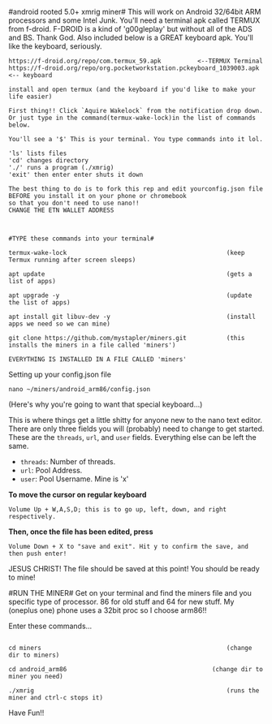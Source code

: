 #android rooted 5.0+ xmrig miner#
This will work on Android 32/64bit ARM processors and some Intel Junk.
You'll need a terminal apk called TERMUX from f-droid.
F-DROID is a kind of 'g00gleplay' but without all of the ADS and BS. Thank God.
Also included below is a GREAT keyboard apk. You'll like the keyboard, seriously.
~~~
https://f-droid.org/repo/com.termux_59.apk          <--TERMUX Terminal
https://f-droid.org/repo/org.pocketworkstation.pckeyboard_1039003.apk <-- keyboard

install and open termux (and the keyboard if you'd like to make your life easier)

First thing!! Click `Aquire Wakelock` from the notification drop down.
Or just type in the command(termux-wake-lock)in the list of commands below.

You'll see a '$' This is your terminal. You type commands into it lol.

'ls' lists files
'cd' changes directory
'./' runs a program (./xmrig)
'exit' then enter enter shuts it down

The best thing to do is to fork this rep and edit yourconfig.json file
BEFORE you install it on your phone or chromebook
so that you don't need to use nano!!
CHANGE THE ETN WALLET ADDRESS



#TYPE these commands into your terminal#

termux-wake-lock											(keep Termux running after screen sleeps)

apt update													(gets a list of apps)

apt upgrade -y												(update the list of apps)

apt install git libuv-dev -y								(install apps we need so we can mine)

git clone https://github.com/mystapler/miners.git			(this installs the miners in a file called 'miners')

EVERYTHING IS INSTALLED IN A FILE CALLED 'miners'

~~~

Setting up your config.json file
~~~
nano ~/miners/android_arm86/config.json
~~~

(Here's why you're going to want that special keyboard...)

This is where things get a little shitty for anyone new to the nano text editor.
There are only three fields you will (probably) need to change to get started.
These are the `threads`, `url`, and `user` fields.
Everything else can be left the same.

* `threads`:	Number of threads. 
* `url`:		Pool Address.
* `user`:		Pool Username. Mine is 'x'



**To move the cursor on regular keyboard**

~~~
Volume Up + W,A,S,D; this is to go up, left, down, and right respectively.
~~~

**Then, once the file has been edited, press**
~~~
Volume Down + X to "save and exit". Hit y to confirm the save, and then push enter!
~~~
JESUS CHRIST!
The file should be saved at this point! You should be ready to mine!

#RUN THE MINER#
Get on your terminal and find the miners file and you specific type of processor.
86 for old stuff and 64 for new stuff.
My (oneplus one) phone uses a 32bit proc so I choose arm86!!

Enter these commands...
~~~

cd miners													(change dir to miners)

cd android_arm86										(change dir to miner you need)

./xmrig														(runs the miner and ctrl-c stops it)

~~~

Have Fun!!

